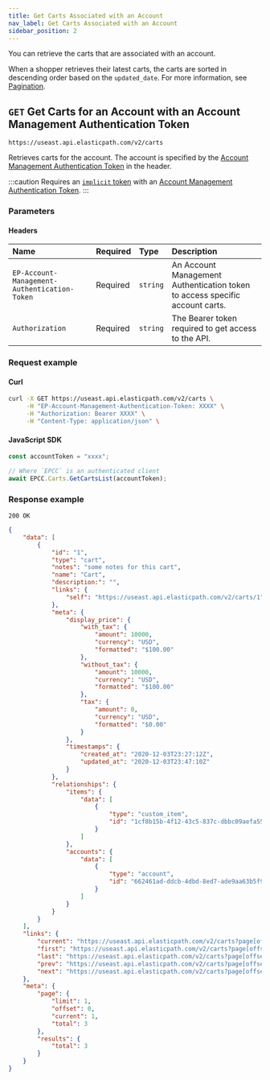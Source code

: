 ```yaml
---
title: Get Carts Associated with an Account
nav_label: Get Carts Associated with an Account
sidebar_position: 2
---
```


You can retrieve the carts that are associated with an account.

When a shopper retrieves their latest carts, the carts are sorted in descending order based on the `updated_date`. For more information, see [Pagination](/guides/Getting-Started/api-overview/pagination).

## `GET` Get Carts for an Account with an Account Management Authentication Token

```http
https://useast.api.elasticpath.com/v2/carts
```

Retrieves carts for the account. The account is specified by the [Account Management Authentication Token](/docs/commerce-cloud/accounts/account-management-authentication/account-member-authentication-api-overview) in the header.

:::caution
Requires an [`implicit` token](/guides/Getting-Started/authentication/Tokens/implicit-token) with an [Account Management Authentication Token](/docs/commerce-cloud/accounts/account-management-authentication/account-member-authentication-api-overview).
:::

### Parameters

#### Headers

| Name                      | Required | Type     | Description                                                                  |
|:--------------------------|:---------|:---------|:-----------------------------------------------------------------------------|
| `EP-Account-Management-Authentication-Token` | Required | `string` | An Account Management Authentication token to access specific account carts. |
| `Authorization`           | Required | `string` | The Bearer token required to get access to the API.                          |

### Request example

#### Curl

```bash
curl -X GET https://useast.api.elasticpath.com/v2/carts \
     -H "EP-Account-Management-Authentication-Token: XXXX" \
     -H "Authorization: Bearer XXXX" \
     -H "Content-Type: application/json" \
```

#### JavaScript SDK

```javascript
const accountToken = "xxxx";

// Where `EPCC` is an authenticated client
await EPCC.Carts.GetCartsList(accountToken);
```

### Response example

`200 OK`

```json
{
    "data": [
        {
            "id": "1",
            "type": "cart",
            "notes": "some notes for this cart",
            "name": "Cart",
            "description:": "",
            "links": {
                "self": "https://useast.api.elasticpath.com/v2/carts/1"
            },
            "meta": {
                "display_price": {
                    "with_tax": {
                        "amount": 10000,
                        "currency": "USD",
                        "formatted": "$100.00"
                    },
                    "without_tax": {
                        "amount": 10000,
                        "currency": "USD",
                        "formatted": "$100.00"
                    },
                    "tax": {
                        "amount": 0,
                        "currency": "USD",
                        "formatted": "$0.00"
                    }
                },
                "timestamps": {
                    "created_at": "2020-12-03T23:27:12Z",
                    "updated_at": "2020-12-03T23:47:10Z"
                }
            },
            "relationships": {
                "items": {
                    "data": [
                        {
                            "type": "custom_item",
                            "id": "1cf8b15b-4f12-43c5-837c-dbbc09aefa55"
                        }
                    ]
                },
                "accounts": {
                    "data": [
                        {
                            "type": "account",
                            "id": "662461ad-ddcb-4dbd-8ed7-ade9aa63b5f9"
                        }
                    ]
                }
            }
        }
    ],
    "links": {
        "current": "https://useast.api.elasticpath.com/v2/carts?page[offset]=0&page[limit]=1&filter=",
        "first": "https://useast.api.elasticpath.com/v2/carts?page[offset]=0&page[limit]=1&filter=",
        "last": "https://useast.api.elasticpath.com/v2/carts?page[offset]=2&page[limit]=1&filter=",
        "prev": "https://useast.api.elasticpath.com/v2/carts?page[offset]=0&page[limit]=1&filter=",
        "next": "https://useast.api.elasticpath.com/v2/carts?page[offset]=1&page[limit]=1&filter="
    },
    "meta": {
        "page": {
            "limit": 1,
            "offset": 0,
            "current": 1,
            "total": 3
        },
        "results": {
            "total": 3
        }
    }
}
```
